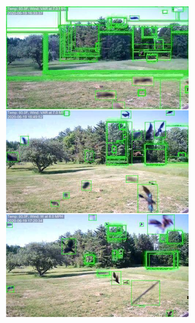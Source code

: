 ![20200619-161932-164937](in/20200619/20200619-161932-164937_0_.jpg)
![20200619-164942-171947](in/20200619/20200619-164942-171947_0_.jpg)
![20200619-171952-174957](in/20200619/20200619-171952-174957_0_.jpg)

